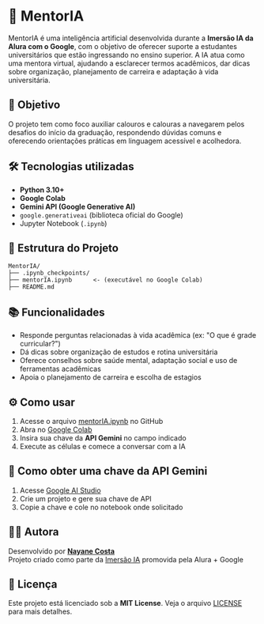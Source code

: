 # 🧠 MentorIA

MentorIA é uma inteligência artificial desenvolvida durante a **Imersão IA da Alura com o Google**, com o objetivo de oferecer suporte a estudantes universitários que estão ingressando no ensino superior. A IA atua como uma mentora virtual, ajudando a esclarecer termos acadêmicos, dar dicas sobre organização, planejamento de carreira e adaptação à vida universitária.

## 🚀 Objetivo

O projeto tem como foco auxiliar calouros e calouras a navegarem pelos desafios do início da graduação, respondendo dúvidas comuns e oferecendo orientações práticas em linguagem acessível e acolhedora.

## 🛠 Tecnologias utilizadas

- **Python 3.10+**
- **Google Colab**
- **Gemini API (Google Generative AI)**
- `google.generativeai` (biblioteca oficial do Google)
- Jupyter Notebook (`.ipynb`)

## 📁 Estrutura do Projeto

```
MentorIA/
├── .ipynb_checkpoints/
├── mentorIA.ipynb      <- (executável no Google Colab)
├── README.md          
```

## 📚 Funcionalidades

- Responde perguntas relacionadas à vida acadêmica (ex: "O que é grade curricular?")
- Dá dicas sobre organização de estudos e rotina universitária
- Oferece conselhos sobre saúde mental, adaptação social e uso de ferramentas acadêmicas
- Apoia o planejamento de carreira e escolha de estagios

## ⚙️ Como usar

1. Acesse o arquivo [mentorIA.ipynb](https://github.com/nayanesilv4/MentorIA/blob/main/mentorIA.ipynb) no GitHub
2. Abra no [Google Colab](https://colab.research.google.com/)
3. Insira sua chave da **API Gemini** no campo indicado
4. Execute as células e comece a conversar com a IA

## 🔑 Como obter uma chave da API Gemini

1. Acesse [Google AI Studio](https://makersuite.google.com/)
2. Crie um projeto e gere sua chave de API
3. Copie a chave e cole no notebook onde solicitado

## 👩‍💻 Autora

Desenvolvido por **[Nayane Costa](https://github.com/nayanesilv4)**  
Projeto criado como parte da [Imersão IA](https://www.alura.com.br/imersao-ia) promovida pela Alura + Google

## 📝 Licença

Este projeto está licenciado sob a **MIT License**. Veja o arquivo [LICENSE](https://github.com/nayanesilv4/MentorIA/blob/main/LICENSE) para mais detalhes.
